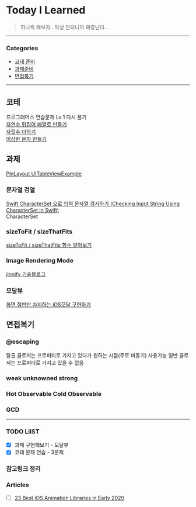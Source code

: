 # Today I Learned
> 하나씩 해보자.. 막상 안되니까 짜증난다..

---

### Categories
- [코테 준비](#코테)
- [과제준비](#과제)
- [면접복기](#면접복기)

---

## 코테
프로그래머스 연습문제 Lv 1 다시 풀기  
[자연수 뒤집어 배열로 만들기](https://keeplo.tistory.com/397)  
[자릿수 더하기](https://keeplo.tistory.com/398)  
[이상한 문자 만들기](https://keeplo.tistory.com/399)  

## 과제
[PinLayout UITableViewExample](https://github.com/layoutBox/PinLayout/blob/master/Example/PinLayoutSample/UI/Examples/TableViewExample/Cells/MethodCell.swift)  

### 문자열 검열
[Swift CharacterSet 으로 입력 문자열 검사하기 (Checking Input String Using CharacterSet in Swift)](https://daheenallwhite.github.io/swift/2019/05/01/check-input-using-CharacterSet/)  
CharacterSet
### sizeToFit / sizeThatFits
[sizeToFit / sizeThatFits 함수 알아보기](https://jintaewoo.tistory.com/27)

### Image Rendering Mode
[jinnify 기술블로그](https://jinnify.tistory.com/60)

### 모달뷰
[화면 절반만 차지하는 iOS모달 구현하기](https://macgongmon.club/20)

## 면접복기
### @escaping
탈출 클로저는 프로퍼티로 가지고 있다가 원하는 시점(주로 비동기) 사용가능
일반 클로저는 프로퍼티로 가지고 있을 수 없음

### weak unknowned strong

### Hot Observable Cold Observable

### GCD

---

### TODO LiIST
- [x] 과제 구현해보기 - 모달뷰 
- [x] 코테 문제 연습 - 3문제

### 참고링크 정리

### Articles
- [ ] [23 Best iOS Animation Libraries in Early 2020](https://medium.com/@dinolaw/22-best-swift-animation-libraries-in-early-2020-8f76d39e0bcb)